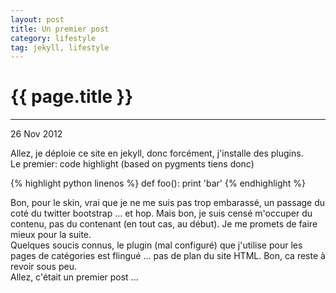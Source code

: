 ```yaml
---
layout: post
title: Un premier post
category: lifestyle
tag: jekyll, lifestyle
---
```


<h1>{{ page.title }}</h1>
<hr>

<p class="meta">26 Nov 2012</p>
<div>
Allez, je déploie ce site en jekyll, donc forcément, j'installe des plugins.
</div>
<div>
	<span>Le premier: code highlight (based on pygments tiens donc)</span>

{% highlight python linenos %}
def foo():
  print 'bar'
{% endhighlight %}

</div>

<div>
	Bon, pour le skin, vrai que je ne me suis pas trop embarassé, un passage du coté du
	twitter bootstrap ... et hop. Mais bon, je suis censé m'occuper du contenu, pas du contenant (en tout cas, au début).
	Je me promets de faire mieux pour la suite.
</div>

</div>
	Quelques soucis connus, le plugin (mal configuré) que j'utilise pour les pages de catégories est flingué ... pas de plan du site HTML. Bon, ca reste à revoir sous peu.
</div>

<div>
	Allez, c'était un premier post ...
</div>